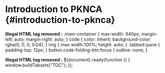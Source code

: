 # Introduction to PKNCA {#introduction-to-pknca}

**Illegal HTML tag removed :** .main-container { max-width: 940px; margin-left: auto; margin-right: auto; } code { color: inherit; background-color: rgba(0, 0, 0, 0.04); } img { max-width:100%; height: auto; } .tabbed-pane { padding-top: 12px; } button.code-folding-btn:focus { outline: none; }

**Illegal HTML tag removed :** $(document).ready(function () { window.buildTabsets("TOC"); });